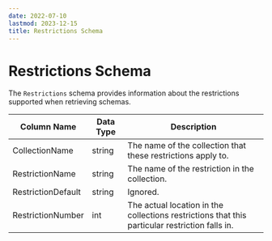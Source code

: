 ```yaml
---
date: 2022-07-10
lastmod: 2023-12-15
title: Restrictions Schema
---
```


# Restrictions Schema

The `Restrictions` schema provides information about the restrictions supported when retrieving schemas.

Column Name | Data Type | Description
--- | --- | ---
CollectionName | string | The name of the collection that these restrictions apply to.
RestrictionName | string | The name of the restriction in the collection.
RestrictionDefault | string | Ignored.
RestrictionNumber | int | The actual location in the collections restrictions that this particular restriction falls in.

